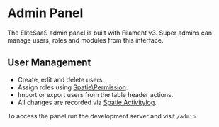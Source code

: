 # Admin Panel

The EliteSaaS admin panel is built with Filament v3. Super admins can manage
users, roles and modules from this interface.

## User Management

- Create, edit and delete users.
- Assign roles using [Spatie\Permission](https://spatie.be/docs/laravel-permission/v6/basic-usage).
- Import or export users from the table header actions.
- All changes are recorded via [Spatie Activitylog](https://spatie.be/docs/laravel-activitylog/v4/introduction).

To access the panel run the development server and visit `/admin`.
